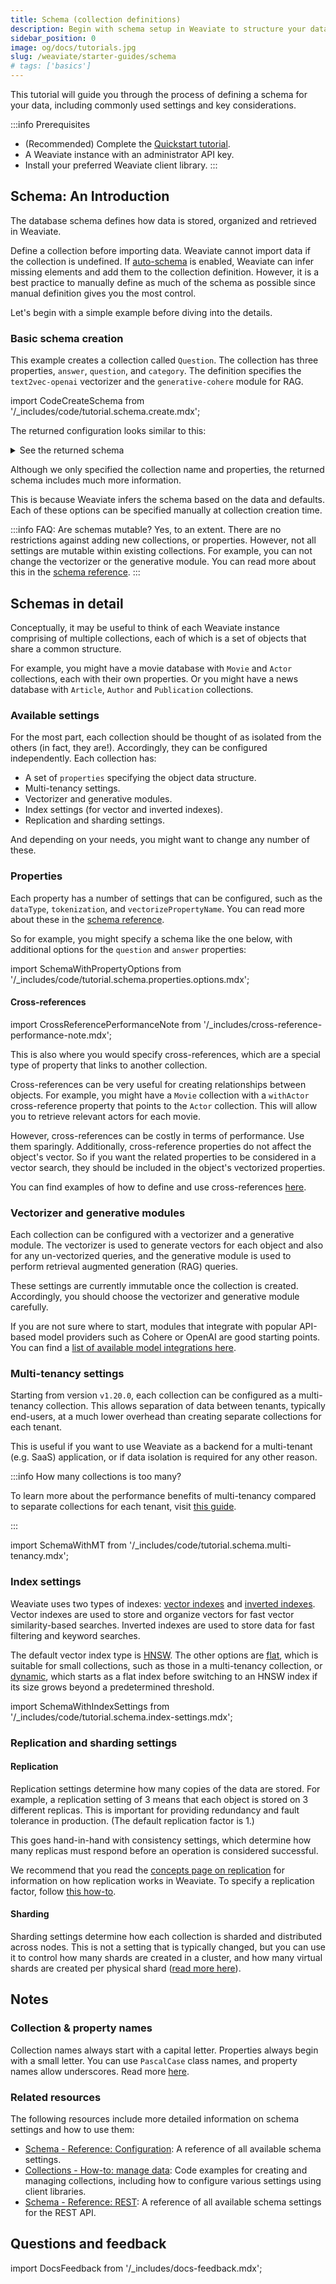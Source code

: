 ```yaml
---
title: Schema (collection definitions)
description: Begin with schema setup in Weaviate to structure your data effectively.
sidebar_position: 0
image: og/docs/tutorials.jpg
slug: /weaviate/starter-guides/schema
# tags: ['basics']
---
```


This tutorial will guide you through the process of defining a schema for your data, including commonly used settings and key considerations.

:::info Prerequisites
- (Recommended) Complete the [Quickstart tutorial](../quickstart/index.md).
- A Weaviate instance with an administrator API key.
- Install your preferred Weaviate client library.
:::

## Schema: An Introduction

The database schema defines how data is stored, organized and retrieved in Weaviate.

Define a collection before importing data. Weaviate cannot import data if the collection is undefined. If [auto-schema](../config-refs/schema/index.md#auto-schema) is enabled, Weaviate can infer missing elements and add them to the collection definition. However, it is a best practice to manually define as much of the schema as possible since manual definition gives you the most control.

Let's begin with a simple example before diving into the details.

### Basic schema creation

This example creates a collection called `Question`. The collection has three properties, `answer`, `question`, and `category`. The definition specifies the `text2vec-openai` vectorizer and the `generative-cohere` module for RAG.

import CodeCreateSchema from '/_includes/code/tutorial.schema.create.mdx';

<CodeCreateSchema />

The returned configuration looks similar to this:

<details>
  <summary>See the returned schema</summary>

```json
{
    "classes": [
        {
            "class": "Question",
            "description": "Information from a Jeopardy! question",
            "invertedIndexConfig": {
                "bm25": {
                    "b": 0.75,
                    "k1": 1.2
                },
                "cleanupIntervalSeconds": 60,
                "stopwords": {
                    "additions": null,
                    "preset": "en",
                    "removals": null
                }
            },
            "moduleConfig": {
                "text2vec-openai": {
                    "model": "ada",
                    "modelVersion": "002",
                    "type": "text",
                    "vectorizeClassName": true
                }
            },
            "properties": [
                {
                    "dataType": [
                        "text"
                    ],
                    "description": "The question",
                    "moduleConfig": {
                        "text2vec-openai": {
                            "skip": false,
                            "vectorizePropertyName": false
                        }
                    },
                    "name": "question",
                    "tokenization": "word"
                },
                {
                    "dataType": [
                        "text"
                    ],
                    "description": "The answer",
                    "moduleConfig": {
                        "text2vec-openai": {
                            "skip": false,
                            "vectorizePropertyName": false
                        }
                    },
                    "name": "answer",
                    "tokenization": "word"
                },
                {
                    "dataType": [
                        "text"
                    ],
                    "description": "The category",
                    "moduleConfig": {
                        "text2vec-openai": {
                            "skip": false,
                            "vectorizePropertyName": false
                        }
                    },
                    "name": "category",
                    "tokenization": "word"
                }
            ],
            "replicationConfig": {
                "factor": 1
            },
            "shardingConfig": {
                "virtualPerPhysical": 128,
                "desiredCount": 1,
                "actualCount": 1,
                "desiredVirtualCount": 128,
                "actualVirtualCount": 128,
                "key": "_id",
                "strategy": "hash",
                "function": "murmur3"
            },
            "vectorIndexConfig": {
                "skip": false,
                "cleanupIntervalSeconds": 300,
                "maxConnections": 32,
                "efConstruction": 128,
                "ef": -1,
                "dynamicEfMin": 100,
                "dynamicEfMax": 500,
                "dynamicEfFactor": 8,
                "vectorCacheMaxObjects": 1000000000000,
                "flatSearchCutoff": 40000,
                "distance": "cosine"
            },
            "vectorIndexType": "hnsw",
            "vectorizer": "text2vec-openai"
        }
    ]
}
```

</details>

Although we only specified the collection name and properties, the returned schema includes much more information.

This is because Weaviate infers the schema based on the data and defaults. Each of these options can be specified manually at collection creation time.

:::info FAQ: Are schemas mutable?
Yes, to an extent. There are no restrictions against adding new collections, or properties. However, not all settings are mutable within existing collections. For example, you can not change the vectorizer or the generative module. You can read more about this in the [schema reference](../config-refs/schema/index.md#mutability).
:::

## Schemas in detail

Conceptually, it may be useful to think of each Weaviate instance comprising of multiple collections, each of which is a set of objects that share a common structure.

For example, you might have a movie database with `Movie` and `Actor` collections, each with their own properties. Or you might have a news database with `Article`, `Author` and `Publication` collections.

### Available settings

For the most part, each collection should be thought of as isolated from the others (in fact, they are!). Accordingly, they can be configured independently. Each collection has:
- A set of `properties` specifying the object data structure.
- Multi-tenancy settings.
- Vectorizer and generative modules.
- Index settings (for vector and inverted indexes).
- Replication and sharding settings.

And depending on your needs, you might want to change any number of these.

### Properties

Each property has a number of settings that can be configured, such as the `dataType`, `tokenization`, and `vectorizePropertyName`. You can read more about these in the [schema reference](../config-refs/schema/index.md#properties).

So for example, you might specify a schema like the one below, with additional options for the `question` and `answer` properties:

import SchemaWithPropertyOptions from '/_includes/code/tutorial.schema.properties.options.mdx';

<SchemaWithPropertyOptions />

#### Cross-references

import CrossReferencePerformanceNote from '/_includes/cross-reference-performance-note.mdx';

<CrossReferencePerformanceNote />

This is also where you would specify cross-references, which are a special type of property that links to another collection.

Cross-references can be very useful for creating relationships between objects. For example, you might have a `Movie` collection with a `withActor` cross-reference property that points to the `Actor` collection. This will allow you to retrieve relevant actors for each movie.

However, cross-references can be costly in terms of performance. Use them sparingly. Additionally, cross-reference properties do not affect the object's vector. So if you want the related properties to be considered in a vector search, they should be included in the object's vectorized properties.

You can find examples of how to define and use cross-references [here](../manage-data/cross-references.mdx).

### Vectorizer and generative modules

Each collection can be configured with a vectorizer and a generative module. The vectorizer is used to generate vectors for each object and also for any un-vectorized queries, and the generative module is used to perform retrieval augmented generation (RAG) queries.

These settings are currently immutable once the collection is created. Accordingly, you should choose the vectorizer and generative module carefully.

If you are not sure where to start, modules that integrate with popular API-based model providers such as Cohere or OpenAI are good starting points. You can find a [list of available model integrations here](../model-providers/index.md).

### Multi-tenancy settings

Starting from version `v1.20.0`, each collection can be configured as a multi-tenancy collection. This allows separation of data between tenants, typically end-users, at a much lower overhead than creating separate collections for each tenant.

This is useful if you want to use Weaviate as a backend for a multi-tenant (e.g. SaaS) application, or if data isolation is required for any other reason.

:::info How many collections is too many?

To learn more about the performance benefits of multi-tenancy compared to separate collections for each tenant, visit [this guide](/developers/weaviate/starter-guides/managing-collections/multi-tenancy-performance).

:::

import SchemaWithMT from '/_includes/code/tutorial.schema.multi-tenancy.mdx';

<SchemaWithMT />

### Index settings

Weaviate uses two types of indexes: [vector indexes](../concepts/vector-index.md) and [inverted indexes](../concepts/indexing.md#inverted-indexes). Vector indexes are used to store and organize vectors for fast vector similarity-based searches. Inverted indexes are used to store data for fast filtering and keyword searches.

The default vector index type is [HNSW](../concepts/vector-index.md#hierarchical-navigable-small-world-hnsw-index). The other options are [flat](../concepts/vector-index.md#flat-index), which is suitable for small collections, such as those in a multi-tenancy collection, or [dynamic](../concepts/vector-index.md#dynamic-index), which starts as a flat index before switching to an HNSW index if its size grows beyond a predetermined threshold.

import SchemaWithIndexSettings from '/_includes/code/tutorial.schema.index-settings.mdx';

<SchemaWithIndexSettings />

### Replication and sharding settings

#### Replication

Replication settings determine how many copies of the data are stored. For example, a replication setting of 3 means that each object is stored on 3 different replicas. This is important for providing redundancy and fault tolerance in production. (The default replication factor is 1.)

This goes hand-in-hand with consistency settings, which determine how many replicas must respond before an operation is considered successful.

We recommend that you read the [concepts page on replication](../concepts/replication-architecture/index.md) for information on how replication works in Weaviate. To specify a replication factor, follow [this how-to](../manage-data/collections.mdx#replication-settings).

#### Sharding

Sharding settings determine how each collection is sharded and distributed across nodes. This is not a setting that is typically changed, but you can use it to control how many shards are created in a cluster, and how many virtual shards are created per physical shard ([read more here](../config-refs/schema/index.md#shardingconfig)).

## Notes

### Collection & property names

Collection names always start with a capital letter. Properties always begin with a small letter. You can use `PascalCase` class names, and property names allow underscores. Read more [here](../config-refs/schema/index.md).

### Related resources

The following resources include more detailed information on schema settings and how to use them:

- [Schema - Reference: Configuration](../config-refs/schema/index.md): A reference of all available schema settings.
- [Collections - How-to: manage data](../manage-data/collections.mdx): Code examples for creating and managing collections, including how to configure various settings using client libraries.
- [Schema - Reference: REST](/developers/weaviate/api/rest#tag/schema): A reference of all available schema settings for the REST API.


## Questions and feedback

import DocsFeedback from '/_includes/docs-feedback.mdx';

<DocsFeedback/>

